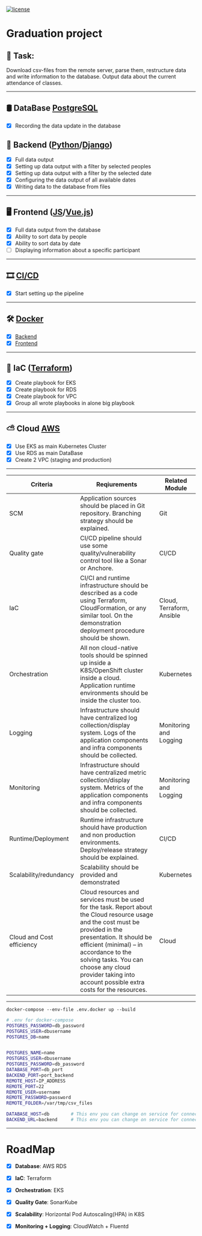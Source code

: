 [![license](https://img.shields.io/github/license/mashape/apistatus.svg)]()

# Graduation project


## 📍 Task:

Download csv-files from the remote server, parse them, restructure data and write information to the database. Output data about the current attendance of classes.

---

## 🛢 DataBase [PostgreSQL](https://www.postgresql.org)
* [x] Recording the data update in the database



## 🔩 Backend ([Python](https://www.python.org)/[Django](https://docs.djangoproject.com/en/4.2/))
* [x] Full data output
* [x] Setting up data output with a filter by selected peoples
* [x] Setting up data output with a filter by the selected date
* [x] Configuring the data output of all available dates
* [x] Writing data to the database from files
---
## 🖥 Frontend ([JS](https://www.javascript.com)/[Vue.js](https://v3.vuejs.org))
* [x] Full data output from the database
* [x] Ability to sort data by people
* [x] Ability to sort data by date
* [ ] Displaying information about a specific participant
---
## 🎞 [CI/CD](https://www.jenkins.io/doc/)
*  [x] Start setting up the pipeline
---
## 🛠 [Docker](https://www.docker.com)
* [x] [Backend](https://hub.docker.com/repository/docker/moonlight234/bynet_attendance_back)
* [x] [Frontend](https://hub.docker.com/repository/docker/moonlight234/bynet_attendance_front)
---

## 🧬 IaC ([Terraform](https://terraform.io/))
* [x] Create playbook for EKS
* [x] Create playbook for RDS
* [x] Create playbook for VPC
* [x] Group all wrote playbooks in alone big playbook
---

## ⛅️ Cloud [AWS](https://aws.amazon.com/)
* [x] Use EKS as main Kubernetes Cluster
* [x] Use RDS as main DataBase
* [x] Create 2 VPC (staging and production)

---



<!-- --- -->



| Criteria  |  Reqiurements  |  Related Module |
| ------------ | ------------ | ------------ |
| SCM  |  Application sources should be placed in Git repository. Branching strategy should be explained. |  Git |
|  Quality gate |  CI/CD pipeline should use some quality/vulnerability control tool like a Sonar or Anchore. |  CI/CD |
|  IaC |  CI/CI and runtime infrastructure should be described as a code using Terraform, CloudFormation, or any similar tool. On the demonstration deployment procedure should be shown. |  Cloud, Terraform, Ansible |
|  Orchestration |  All non cloud-native tools should be spinned up inside a K8S/OpenShift cluster inside a cloud. Application runtime environments should be inside the cluster too. |  Kubernetes |
|  Logging |  Infrastructure should have centralized log collection/display system. Logs of the application components and infra components should be collected. |  Monitoring and Logging |
|  Monitoring |  Infrastructure should have centralized metric collection/display system. Metrics of the application components and infra components should be collected. |  Monitoring and Logging |
|  Runtime/Deployment |  Runtime infrastructure should have production and non production environments.  Deploy/release strategy should be explained. |  CI/CD |
|  Scalability/redundancy |  Scalability should be provided and demonstrated |  Kubernetes |
|  Cloud and Cost efficiency |  Cloud resources and services must be used for the task. Report about the Cloud resource usage and the cost must be provided in the presentation. It should be efficient (minimal) – in accordance to the solving tasks. You can choose any cloud provider taking into account possible extra costs for the resources.  |  Cloud |

---
``` docker-compose --env-file .env.docker up --build ```
```bash
# .env for docker-compose
POSTGRES_PASSWORD=db_password
POSTGRES_USER=dbusername
POSTGRES_DB=name


POSTGRES_NAME=name
POSTGRES_USER=dbusername
POSTGRES_PASSWORD=db_password
DATABASE_PORT=db_port
BACKEND_PORT=port_backend
REMOTE_HOST=IP_ADDRESS
REMOTE_PORT=22
REMOTE_USER=username
REMOTE_PASSWORD=password
REMOTE_FOLDER=/var/tmp/csv_files

DATABASE_HOST=db        # This env you can change on service for connect into Kubernetes Cluster 
BACKEND_URL=backend     # This env you can change on service for connect into Kubernetes Cluster 
```

---
# RoadMap
* [x] **Database**: AWS RDS

* [x] **IaC**: Terraform

* [x] **Orchestration**: EKS

* [x] **Quality Gate**: SonarKube

* [x] **Scalability**: Horizontal Pod Autoscaling(HPA) in K8S

* [x] **Monitoring + Logging**: CloudWatch + Fluentd
